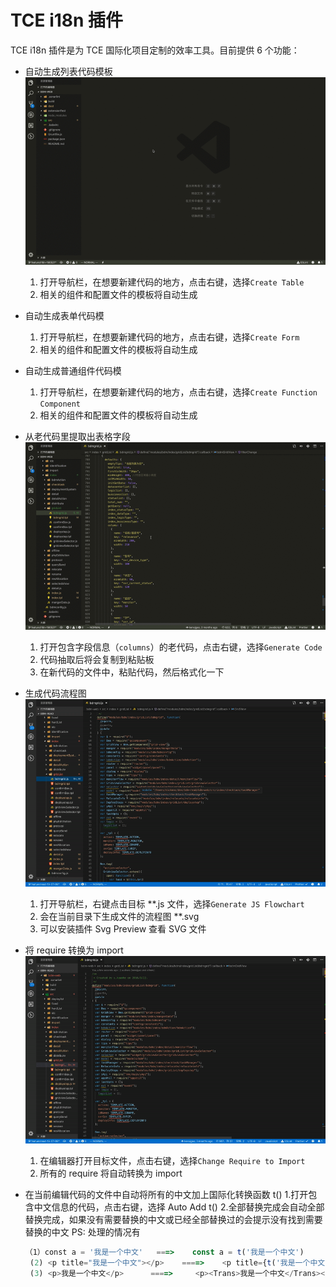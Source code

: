 # TCE i18n 插件

TCE i18n 插件是为 TCE 国际化项目定制的效率工具。目前提供 6 个功能：

- 自动生成列表代码模板
  ![new code](https://github.com/dickenslian/vscode-tce-i18n/blob/master/images/table.gif?raw=true)

  1. 打开导航栏，在想要新建代码的地方，点击右键，选择`Create Table`
  2. 相关的组件和配置文件的模板将自动生成

- 自动生成表单代码模

  1. 打开导航栏，在想要新建代码的地方，点击右键，选择`Create Form`
  2. 相关的组件和配置文件的模板将自动生成

- 自动生成普通组件代码模

  1. 打开导航栏，在想要新建代码的地方，点击右键，选择`Create Function Component`
  2. 相关的组件和配置文件的模板将自动生成

- 从老代码里提取出表格字段
  ![add code](https://github.com/dickenslian/vscode-tce-i18n/blob/master/images/generate.gif?raw=true)

  1. 打开包含字段信息（`columns`）的老代码，点击右键，选择`Generate Code`
  2. 代码抽取后将会复制到粘贴板
  3. 在新代码的文件中，粘贴代码，然后格式化一下

- 生成代码流程图
  ![add flowchart](https://raw.githubusercontent.com/dickenslian/vscode-tce-i18n/master/images/chart.gif)

  1. 打开导航栏，右键点击目标 \*\*.js 文件，选择`Generate JS Flowchart`
  2. 会在当前目录下生成文件的流程图 \*\*.svg
  3. 可以安装插件 Svg Preview 查看 SVG 文件

- 将 require 转换为 import
  ![change require](https://raw.githubusercontent.com/dickenslian/vscode-tce-i18n/master/images/import.gif)

  1. 在编辑器打开目标文件，点击右键，选择`Change Require to Import`
  2. 所有的 require 将自动转换为 import

- 在当前编辑代码的文件中自动将所有的中文加上国际化转换函数 t() 1.打开包含中文信息的代码，点击右键，选择 Auto Add t() 2.全部替换完成会自动全部替换完成，如果没有需要替换的中文或已经全部替换过的会提示没有找到需要替换的中文
  PS: 处理的情况有

  ```js
  （1）const a = '我是一个中文'   ===>    const a = t('我是一个中文')
   (2) <p title="我是一个中文"></p>    ====>    <p title={t('我是一个中文')}></p>
   (3) <p>我是一个中文</p>      ====>     <p><Trans>我是一个中文</Trans></p>
  ```
